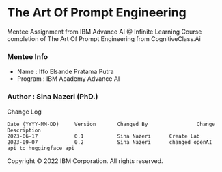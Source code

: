 # The Art Of Prompt Engineering
Mentee Assignment from IBM Advance AI @ Infinite Learning Course completion of The Art Of Prompt Engineering from CognitiveClass.Ai

### Mentee Info
* Name    : Iffo Elsande Pratama Putra
* Program : IBM Academy Advance AI


### Author : Sina Nazeri (PhD.)

Change Log
```
Date (YYYY-MM-DD)	  Version	    Changed By	              Change Description
2023-06-17	          0.1	        Sina Nazeri	     Create Lab
2023-09-07	          0.2	        Sina Nazeri	     changed openAI api to huggingface api
```
Copyright © 2022 IBM Corporation. All rights reserved.
